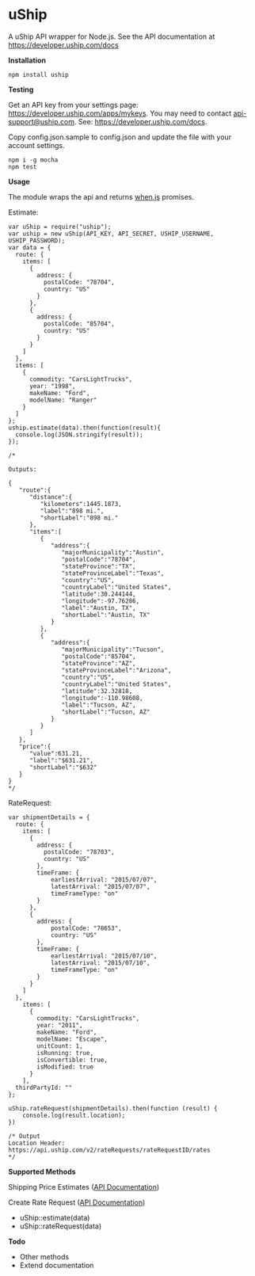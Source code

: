 uShip
=========

A uShip API wrapper for Node.js. See the API documentation at https://developer.uship.com/docs

**Installation**

```npm install uship```

**Testing**

Get an API key from your settings page: https://developer.uship.com/apps/mykeys. You may need to contact [api-support@uship.com](mailto:api-support@uship.com). See: https://developer.uship.com/docs.

Copy config.json.sample to config.json and update the file with your account settings.

```
npm i -g mocha
npm test
```

**Usage**

The module wraps the api and returns [when.js](https://github.com/cujojs/when "A solid, fast Promises/A+ and when() implementation, plus other async goodies.") promises.

Estimate:

```
var uShip = require("uship");
var uship = new uShip(API_KEY, API_SECRET, USHIP_USERNAME, USHIP_PASSWORD);
var data = {
  route: {
    items: [
      {
        address: {
          postalCode: "78704",
          country: "US"
        }
      },
      {
        address: {
          postalCode: "85704",
          country: "US"
        }
      }
    ]
  },
  items: [
    {
      commodity: "CarsLightTrucks",
      year: "1998",
      makeName: "Ford",
      modelName: "Ranger"
    }
  ]
};
uship.estimate(data).then(function(result){
  console.log(JSON.stringify(result));
});

/*

Outputs: 

{
   "route":{
      "distance":{
         "kilometers":1445.1873,
         "label":"898 mi.",
         "shortLabel":"898 mi."
      },
      "items":[
         {
            "address":{
               "majorMunicipality":"Austin",
               "postalCode":"78704",
               "stateProvince":"TX",
               "stateProvinceLabel":"Texas",
               "country":"US",
               "countryLabel":"United States",
               "latitude":30.244144,
               "longitude":-97.76286,
               "label":"Austin, TX",
               "shortLabel":"Austin, TX"
            }
         },
         {
            "address":{
               "majorMunicipality":"Tucson",
               "postalCode":"85704",
               "stateProvince":"AZ",
               "stateProvinceLabel":"Arizona",
               "country":"US",
               "countryLabel":"United States",
               "latitude":32.32818,
               "longitude":-110.98608,
               "label":"Tucson, AZ",
               "shortLabel":"Tucson, AZ"
            }
         }
      ]
   },
   "price":{
      "value":631.21,
      "label":"$631.21",
      "shortLabel":"$632"
   }
}
*/

```

RateRequest:

```
var shipmentDetails = {
  route: {
    items: [
      {
        address: {
          postalCode: "78703",
          country: "US"
        },
        timeFrame: {
            earliestArrival: "2015/07/07",
            latestArrival: "2015/07/07",
            timeFrameType: "on"
        }
      },
      {
        address: {
            postalCode: "78653",
            country: "US"
        },
        timeFrame: {
            earliestArrival: "2015/07/10",
            latestArrival: "2015/07/10",
            timeFrameType: "on"
        }
      }
    ]
  },
    items: [
      {
        commodity: "CarsLightTrucks",
        year: "2011",
        makeName: "Ford",
        modelName: "Escape",
        unitCount: 1,
        isRunning: true,
        isConvertible: true,
        isModified: true
      }
    ],
  thirdPartyId: ""
};

uShip.rateRequest(shipmentDetails).then(function (result) {
    console.log(result.location);
})

/* Output
Location Header: https://api.uship.com/v2/rateRequests/rateRequestID/rates
*/

```
**Supported Methods**

Shipping Price Estimates ([API Documentation](https://developer.uship.com/docs/read/apis/oauth/Shipping_Price_Estimates))

Create Rate Request ([API Documentation](https://developer.uship.com/docs/read/apis/oauth/published_rates/rate_provider/Create_Rate))

 * uShip::estimate(data)
 * uShip::rateRequest(data)

**Todo**

 * Other methods
 * Extend documentation

